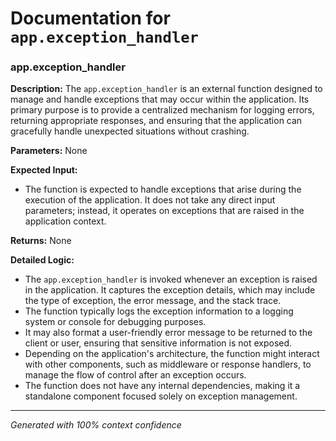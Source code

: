 # Documentation for `app.exception_handler`

### app.exception_handler

**Description:**
The `app.exception_handler` is an external function designed to manage and handle exceptions that may occur within the application. Its primary purpose is to provide a centralized mechanism for logging errors, returning appropriate responses, and ensuring that the application can gracefully handle unexpected situations without crashing.

**Parameters:**
None

**Expected Input:**
- The function is expected to handle exceptions that arise during the execution of the application. It does not take any direct input parameters; instead, it operates on exceptions that are raised in the application context.

**Returns:**
None

**Detailed Logic:**
- The `app.exception_handler` is invoked whenever an exception is raised in the application. It captures the exception details, which may include the type of exception, the error message, and the stack trace.
- The function typically logs the exception information to a logging system or console for debugging purposes.
- It may also format a user-friendly error message to be returned to the client or user, ensuring that sensitive information is not exposed.
- Depending on the application's architecture, the function might interact with other components, such as middleware or response handlers, to manage the flow of control after an exception occurs.
- The function does not have any internal dependencies, making it a standalone component focused solely on exception management.

---
*Generated with 100% context confidence*
